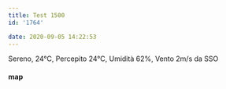```yaml
---
title: Test 1500
id: '1764'

date: 2020-09-05 14:22:53
---
```


Sereno, 24°C, Percepito 24°C, Umidità 62%, Vento 2m/s da SSO

<!-- ![image](/images/2021/08/20200905-activity-map_hu10313dc6c246f27bdedc9d7db4543bda_74567_700x0_resize_box_3.png) -->

#### map

